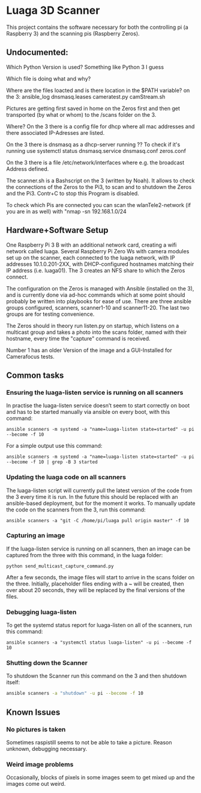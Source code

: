 # Luaga 3D Scanner

This project contains the software necessary for both the controlling pi (a Raspberry 3)
and the scanning pis (Raspberry Zeros).

## Undocumented: 
Which Python Version is used?
    Something like Python 3 I guess

Which file is doing what and why?


Where are the files loacted and is there location in the $PATH variable?
on the 3:
ansible_log
dnsmasq.leases
cameratest.py
camStream.sh

Pictures are getting first saved in home on the Zeros first and then get transported (by what or whom) to the /scans folder on the 3.

Where? On the 3 there is a config file for dhcp where all mac addresses and there associated IP-Adresses are listed.

On the 3 there is dnsmasq as a dhcp-server running ??  To check if it's running use systemctl status dnsmasq.service
dnsmasq.conf
zeros.conf 

On the 3 there is a file /etc/network/interfaces where e.g. the broadcast Address defined.

The scanner.sh is a Bashscript on the 3 (written by Noah). It allows to check the connections of the Zeros to the Pi3, to scan and to shutdown the Zeros and the Pi3. Contr+C to stop this Program is disabled. 

To check which Pis are connected you can scan the wlanTele2-network (if you are in as well) with "nmap -sn 192.168.1.0/24 


## Hardware+Software Setup

One Raspberry Pi 3 B with an additional network card, creating a wifi network called luaga. Several Raspberry Pi Zero Ws with camera modules set up on the scanner, each connected to the luaga network, with IP addresses 10.1.0.201-2XX, with DHCP-configured hostnames matching their IP address (i.e. luaga01). The 3 creates an NFS share to which the Zeros connect.

The configuration on the Zeros is managed with Ansible (installed on the 3), and is currently done via ad-hoc commands which at some point should probably be written into playbooks for ease of use. There are three ansible groups configured, scanners, scanner1-10 and scanner11-20. The last two groups are for testing convenience.

The Zeros should in theory run listen.py on startup, which listens on a multicast group and takes a photo into the scans folder, named with their hostname, every time the "capture" command is received. 

Number 1 has an older Version of the image and a GUI-Installed for Camerafocus tests.

## Common tasks

### Ensuring the luaga-listen service is running on all scanners

In practise the luaga-listen service doesn’t seem to start correctly on boot and has to be started manually via ansible on every boot, with this command:

    ansible scanners -m systemd -a "name=luaga-listen state=started" -u pi --become -f 10

For a simple output use this command:

    ansible scanners -m systemd -a "name=luaga-listen state=started" -u pi --become -f 10 | grep -B 3 started

### Updating the luaga code on all scanners

The luaga-listen script will currently pull the latest version of the code from the 3 every time it is run. In the future this should be replaced with an ansible-based deployment, but for the moment it works. To manually update the code on the scanners from the 3, run this command:

    ansible scanners -a "git -C /home/pi/luaga pull origin master" -f 10

### Capturing an image

If the luaga-listen service is running on all scanners, then an image can be captured from the three with this command, in the luaga folder:

    python send_multicast_capture_command.py

After a few seconds, the image files will start to arrive in the scans folder on the three. Initially, placeholder files ending with a ~ will be created, then over about 20 seconds, they will be replaced by the final versions of the files.

### Debugging luaga-listen

To get the systemd status report for luaga-listen on all of the scanners, run this command:

    ansible scanners -a "systemctl status luaga-listen" -u pi --become -f 10

### Shutting down the Scanner

To shutdown the Scanner run this command on the 3 and then shutdown itself:

```bash
ansible scanners -a "shutdown" -u pi --become -f 10 
```


## Known Issues

### No pictures is taken
Sometimes raspistill seems to not be able to take a picture. Reason unknown, debugging necessary.

### Weird image problems

Occasionally, blocks of pixels in some images seem to get mixed up and the images come out weird.

### 
